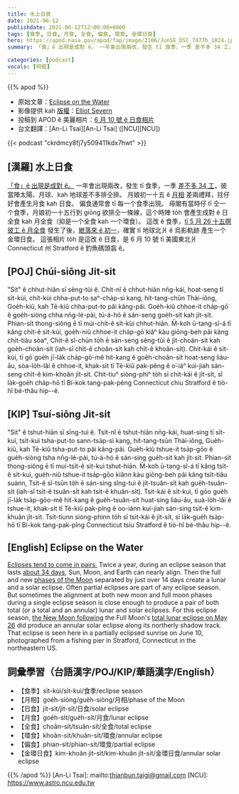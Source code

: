 ```yaml
---
title: 水上日食
date: 2021-06-12
publishdate: 2021-06-12T12:00:00+0800
tags: [食季, 日食, 月食, 全食, 偏食, 環食, 金環日食]
hero: https://apod.nasa.gov/apod/fap/image/2106/JunSE_DSC_7477b_1024.jpg
summary: 「食」ê 出現是成對 ê。 一年會出現兩改，發生 tī 食季，一季 差不多 34 工，彼當陣太陽、月球、kah 地球差不多排仝排。

categories: [podcast]
vocals: [阿錕]
---
```


{{% apod %}}

- 原始文章：[Eclipse on the Water](https://apod.nasa.gov/apod/ap210612.html)
- 影像提供 kah [版權][copyright]：[Elliot Severn](mailto:firstnamelastname@gmail.com)
- 投稿到 APOD ê 美麗相片：[6 月 10 號 ê 日食相片](https://www.facebook.com/media/set/?vanity=APOD.Sky&set=a.3691846764252849)
- 台文翻譯：[An-Li Tsai][An-Li Tsai] ([NCU][NCU])

{{< podcast "ckrdmcy8fj7y509411kdx7hwt" >}}

## [漢羅] 水上日食

[「食」ê 出現是成對 ê。][Eclipses tend to come in pairs.]
一年會出現兩改，發生 tī 食季，一季 [差不多 34 工][about 34 days]，彼當陣太陽、月球、kah 地球差不多排仝排。
月娘初一十五 ê [月相][phases of the Moon] 差兩禮拜，拄仔好會產生月食 kah 日食。
偏食通常會 tī 每一个食季出現。
毋閣有當時仔 tī 仝一个食季，月娘初一十五行到 giōng 欲排仝一條線，這个時陣 to̍h 會產生成對 ê 日全食 kah 月全食（抑是一个全食 kah 一个環食）。
這改 ê 食季，[tī 5 月 26 十五暝彼工 ê 月全食][total lunar eclipse on May 26] 發生了後，[紲落來 ê 初一][the New Moon following]，確實 tī 地球北爿 ê 烏影軌跡 產生一个金環日食。
這張相片 to̍h 是這改 ê 日食，是 6 月 10 號 tī 美國東北爿 Connecticut 州 Stratford ê 釣魚碼頭翕 ê。


## [POJ] Chúi-siōng Ji̍t-si̍t

"Sit" ê chhut-hiān sī sēng-tùi ê.
Chi̍t-nî ē chhut-hiān nn̄g-kái, hoat-seng tī si̍t-kùi, chi̍t-kùi chha-put-to saⁿ-cha̍p-sì kang, hit-tang-chūn Thài-iông, Goe̍h-kiû, kah Tē-kiû chha-put-to pâi kâng-pâi.
Goe̍h-kiû chhoe-it cha̍p-gō͘ ê goe̍h-siòng chha nn̄g-lé-pài, tú-á-hó ē sán-seng goe̍h-si̍t kah ji̍t-si̍t.
Phian-si̍t thong-siông ē tī múi-chi̍t-ê si̍t-kùi chhut-hiān.
M̄-koh ū-tang-sî-á tī kâng chi̍t-ê si̍t-kùi, goe̍h-niû chhoe-it cha̍p-gō͘ kiâⁿ kàu giōng-beh pâi kâng chi̍t-tiâu sòaⁿ, Chi̍t-ê sî-chūn to̍h ē sán-seng sêng-tùi ê ji̍t-choân-si̍t kah goe̍h-choân-si̍t (iah-sī chi̍t-ê choân-si̍t kah chi̍t-ê khoân-si̍t).
Chit-kái ê si̍t-kùi, tī gō͘ goe̍h jī-la̍k cha̍p-gō͘-mê hit-kang ê goe̍h-choân-si̍t hoat-seng liáu-āu, sòa-lo̍h-lâi ê chhoe-it, khak-si̍t tī Tē-kiû pak-pêng ê o͘-iáⁿ kúi-jiah sán-seng chi̍t-ê kim-khoân ji̍t-si̍t.
Chit-tiuⁿ siòng-phìⁿ to̍h sī chit-kái ê ji̍t-si̍t, sī la̍k-goe̍h cha̍p-hō tī Bí-kok tang-pak-pêng Connecticut chiu Stratford ê tiò-hî bé-thâu hip--ê.




## [KIP] Tsuí-siōng Ji̍t-si̍t

"Sit" ê tshut-hiān sī sīng-tuì ê.
Tsi̍t-nî ē tshut-hiān nn̄g-kái, huat-sing tī si̍t-kuì, tsi̍t-kuì tsha-put-to sann-tsa̍p-sì kang, hit-tang-tsūn Thài-iông, Gue̍h-kiû, kah Tē-kiû tsha-put-to pâi kâng-pâi.
Gue̍h-kiû tshue-it tsa̍p-gōo ê gue̍h-siòng tsha nn̄g-lé-pài, tú-á-hó ē sán-sing gue̍h-si̍t kah ji̍t-si̍t.
Phian-si̍t thong-siông ē tī muí-tsi̍t-ê si̍t-kuì tshut-hiān.
M̄-koh ū-tang-sî-á tī kâng tsi̍t-ê si̍t-kuì, gue̍h-niû tshue-it tsa̍p-gōo kiânn kàu giōng-beh pâi kâng tsi̍t-tiâu suànn, Tsi̍t-ê sî-tsūn to̍h ē sán-sing sîng-tuì ê ji̍t-tsuân-si̍t kah gue̍h-tsuân-si̍t (iah-sī tsi̍t-ê tsuân-si̍t kah tsi̍t-ê khuân-si̍t).
Tsit-kái ê si̍t-kuì, tī gōo gue̍h jī-la̍k tsa̍p-gōo-mê hit-kang ê gue̍h-tsuân-si̍t huat-sing liáu-āu, suà-lo̍h-lâi ê tshue-it, khak-si̍t tī Tē-kiû pak-pîng ê oo-iánn kuí-jiah sán-sing tsi̍t-ê kim-khuân ji̍t-si̍t.
Tsit-tiunn siòng-phìnn to̍h sī tsit-kái ê ji̍t-si̍t, sī la̍k-gue̍h tsa̍p-hō tī Bí-kok tang-pak-pîng Connecticut tsiu Stratford ê tiò-hî bé-thâu hip--ê.



## [English] Eclipse on the Water

[Eclipses tend to come in pairs.][Eclipses tend to come in pairs.] Twice a year, during an eclipse season that lasts [about 34 days][about 34 days], Sun, Moon, and Earth can nearly align. Then the full and new [phases of the Moon][phases of the Moon] separated by just over 14 days create a lunar and a solar eclipse. Often partial eclipses are part of any eclipse season. But sometimes the alignment at both new moon and full moon phases during a single eclipse season is close enough to produce a pair of both total (or a total and an annular) lunar and solar eclipses. For this eclipse season, [the New Moon following][the New Moon following] the Full Moon's [total lunar eclipse on May 26][total lunar eclipse on May 26] did produce an annular solar eclipse along its northerly shadow track. That eclipse is seen here in a partially eclipsed sunrise on June 10, photographed from a fishing pier in Stratford, Connecticut in the northeastern US.



## 詞彙學習（台語漢字/POJ/KIP/華語漢字/English）

- 【食季】si̍t-kùi/si̍t-kuì/食季/eclipse season
- 【月相】goe̍h-siòng/gue̍h-siòng/月相/phase of the Moon
- 【日食】ji̍t-si̍t/ji̍t-si̍t/日食/solar eclipse
- 【月食】goe̍h-si̍t/gue̍h-si̍t/月食/lunar eclipse
- 【全食】choân-si̍t/tsuân-si̍t/全食/total eclipse
- 【環食】khoân-si̍t/khuân-si̍t/環食/annular eclipse
- 【偏食】phian-si̍t/phian-si̍t/環食/partial eclipse
- 【金環日食】kim-khoân ji̍t-si̍t/kim-khuân ji̍t-si̍t/金環日食/annular solar eclipse


{{% /apod %}}
[An-Li Tsai]: mailto:thianbun.taigi@gmail.com
[NCU]: https://www.astro.ncu.edu.tw

[copyright]: https://apod.nasa.gov/apod/fap/lib/about_apod.html#srapply

[Eclipses tend to come in pairs.]:https://earthsky.org/astronomy-essentials/may-june-2021-special-eclipse-season/
[about 34 days]:https://eclipse.gsfc.nasa.gov/SEsaros/SEperiodicity.html#1
[phases of the Moon]:https://svs.gsfc.nasa.gov/4874
[the New Moon following]:https://svs.gsfc.nasa.gov/4910
[total lunar eclipse on May 26]:https://svs.gsfc.nasa.gov/4902

